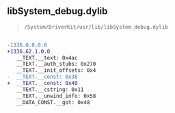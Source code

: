 ## libSystem_debug.dylib

> `/System/DriverKit/usr/lib/libSystem_debug.dylib`

```diff

-1336.0.0.0.0
+1336.62.1.0.0
   __TEXT.__text: 0x4ac
   __TEXT.__auth_stubs: 0x270
   __TEXT.__init_offsets: 0x4
-  __TEXT.__const: 0x38
+  __TEXT.__const: 0x40
   __TEXT.__cstring: 0x11
   __TEXT.__unwind_info: 0x58
   __DATA_CONST.__got: 0x48

```
